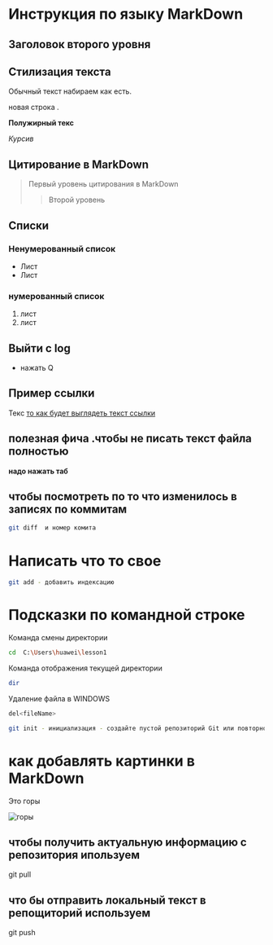 # Инструкция по языку MarkDown

## Заголовок второго уровня 

## Стилизация текста

Обычный текст набираем 
как есть.

новая строка .

**Полужирный текс**

*Курсив*

## Цитирование в MarkDown
> Первый уровень цитирования в MarkDown
>>Второй уровень

## Списки
### Ненумерованный список 
* Лист 
* Лист
### нумерованный список
1. лист
2. лист

## Выйти с log 
* нажать Q

## Пример ссылки 
Текс [то как будет выглядеть текст ссылки](https://chatopenai.me/ "Всплывающая подсказка ")

## полезная фича .чтобы не писать текст файла полностью 
 **надо нажать таб**


## чтобы посмотреть по то что изменилось в записях по коммитам
``````sh
git diff  и номер комита
``````

# Написать что то свое 

``````sh
git add - добавить индексацию
``````
# Подсказки по командной строке

Команда смены директории
```sh
cd  C:\Users\huawei\lesson1
```

Команда отображения
текущей директории
``````sh
dir
``````

Удаление файла в WINDOWS 
````sh
del<fileName>
``````

``````sh
git init - инициализация - создайте пустой репозиторий Git или повторно инициализируйте существующий
```````

# как добавлять картинки в MarkDown

Это горы

![горы](горы.jpg)

## чтобы получить актуальную информацию с репозитория ипользуем
git pull

## что бы отправить локальный текст в репощиторий используем 
git push